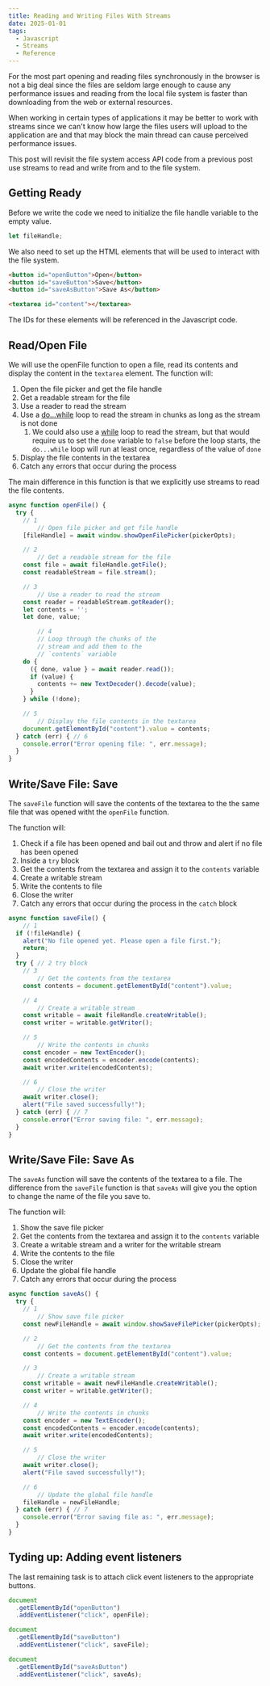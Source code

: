 ```yaml
---
title: Reading and Writing Files With Streams
date: 2025-01-01
tags:
  - Javascript
  - Streams
  - Reference
---
```


For the most part opening and reading files synchronously in the browser is not a big deal since the files are seldom large enough to cause any performance issues and reading from the local file system is faster than downloading from the web or external resources.

When working in certain types of applications it may be better to work with streams since we can't know how large the files users will upload to the application are and that may block the main thread can cause perceived performance issues.

This post will revisit the file system access API code from a previous post use streams to read and write from and to the file system.

## Getting Ready

Before we write the code we need to initialize the file handle variable to the empty value.

```js
let fileHandle;
```

We also need to set up the HTML elements that will be used to interact with the file system.

```html
<button id="openButton">Open</button>
<button id="saveButton">Save</button>
<button id="saveAsButton">Save As</button>

<textarea id="content"></textarea>
```

The IDs for these elements will be referenced in the Javascript code.

## Read/Open File

We will use the openFile function to open a file, read its contents and display the content in the `textarea` element. The function will:

1. Open the file picker and get the file handle
2. Get a readable stream for the file
3. Use a reader to read the stream
4. Use a [do...while](https://developer.mozilla.org/en-US/docs/Web/JavaScript/Reference/Statements/do...while) loop to read the stream in chunks as long as the stream is not done
   1. We could also use a [while](https://developer.mozilla.org/en-US/docs/Web/JavaScript/Reference/Statements/while) loop to read the stream, but that would require us to set the `done` variable to `false` before the loop starts, the `do...while` loop will run at least once, regardless of the value of `done`
5. Display the file contents in the textarea
6. Catch any errors that occur during the process

The main difference in this function is that we explicitly use streams to read the file contents.

```js
async function openFile() {
  try {
    // 1
		// Open file picker and get file handle
    [fileHandle] = await window.showOpenFilePicker(pickerOpts);

    // 2
		// Get a readable stream for the file
    const file = await fileHandle.getFile();
    const readableStream = file.stream();

    // 3
		// Use a reader to read the stream
    const reader = readableStream.getReader();
    let contents = '';
    let done, value;

		// 4
		// Loop through the chunks of the
		// stream and add them to the
		// `contents` variable
    do {
      ({ done, value } = await reader.read());
      if (value) {
        contents += new TextDecoder().decode(value);
      }
    } while (!done);

    // 5
		// Display the file contents in the textarea
    document.getElementById("content").value = contents;
  } catch (err) { // 6
    console.error("Error opening file: ", err.message);
  }
}
```

## Write/Save File: Save

The `saveFile` function will save the contents of the textarea to the the same file that was opened witht the `openFile` function.

The function will:

1. Check if a file has been opened and bail out and throw and alert if no file has been opened
2. Inside a `try` block
3. Get the contents from the textarea and assign it to the `contents` variable
4. Create a writable stream
5. Write the contents to file
6. Close the writer
7. Catch any errors that occur during the process in the `catch` block

```js
async function saveFile() {
	// 1
  if (!fileHandle) {
    alert("No file opened yet. Please open a file first.");
    return;
  }
  try { // 2 try block
    // 3
		// Get the contents from the textarea
    const contents = document.getElementById("content").value;

    // 4
		// Create a writable stream
    const writable = await fileHandle.createWritable();
    const writer = writable.getWriter();

    // 5
		// Write the contents in chunks
    const encoder = new TextEncoder();
    const encodedContents = encoder.encode(contents);
    await writer.write(encodedContents);

    // 6
		// Close the writer
    await writer.close();
    alert("File saved successfully!");
  } catch (err) { // 7
    console.error("Error saving file: ", err.message);
  }
}
```

## Write/Save File: Save As

The `saveAs` function will save the contents of the textarea to a file. The difference from the `saveFile` function is that `saveAs` will give you the option to change the name of the file you save to.

The function will:

1. Show the save file picker
2. Get the contents from the textarea and assign it to the `contents` variable
3. Create a writable stream and a writer for the writable stream
4. Write the contents to the file
5. Close the writer
6. Update the global file handle
7. Catch any errors that occur during the process

```js
async function saveAs() {
  try {
    // 1
		// Show save file picker
    const newFileHandle = await window.showSaveFilePicker(pickerOpts);

    // 2
		// Get the contents from the textarea
    const contents = document.getElementById("content").value;

    // 3
		// Create a writable stream
    const writable = await newFileHandle.createWritable();
    const writer = writable.getWriter();

    // 4
		// Write the contents in chunks
    const encoder = new TextEncoder();
    const encodedContents = encoder.encode(contents);
    await writer.write(encodedContents);

    // 5
		// Close the writer
    await writer.close();
    alert("File saved successfully!");

    // 6
		// Update the global file handle
    fileHandle = newFileHandle;
  } catch (err) { // 7
    console.error("Error saving file as: ", err.message);
  }
}
```

## Tyding up: Adding event listeners

The last remaining task is to attach click event listeners to the appropriate buttons.

```js
document
  .getElementById("openButton")
  .addEventListener("click", openFile);

document
  .getElementById("saveButton")
  .addEventListener("click", saveFile);

document
  .getElementById("saveAsButton")
  .addEventListener("click", saveAs);
```
